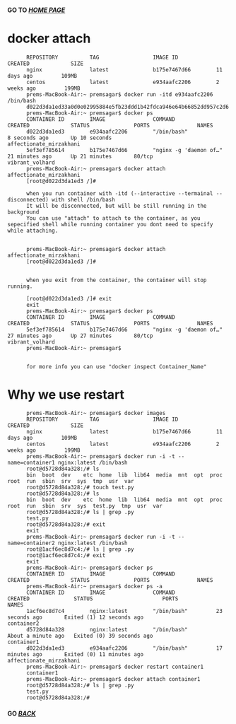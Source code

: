 #### GO TO *[HOME PAGE](index.md)*


#     docker attach
        
          
          REPOSITORY          TAG                 IMAGE ID            CREATED             SIZE
          nginx               latest              b175e7467d66        11 days ago         109MB
          centos              latest              e934aafc2206        2 weeks ago         199MB
          prems-MacBook-Air:~ premsagar$ docker run -itd e934aafc2206 /bin/bash
          d022d3da1ed33a0d0e02995884e5fb23ddd1b42fdca946e64b66852dd957c2d6
          prems-MacBook-Air:~ premsagar$ docker ps
          CONTAINER ID        IMAGE               COMMAND                  CREATED             STATUS              PORTS               NAMES
          d022d3da1ed3        e934aafc2206        "/bin/bash"              8 seconds ago       Up 10 seconds                           affectionate_mirzakhani
          5ef3ef785614        b175e7467d66        "nginx -g 'daemon of…"   21 minutes ago      Up 21 minutes       80/tcp              vibrant_volhard
          prems-MacBook-Air:~ premsagar$ docker attach affectionate_mirzakhani
          [root@d022d3da1ed3 /]#
          
          when you run container with -itd (--interactive --termainal --disconnected) with shell /bin/bash
          It will be disconnected, but will be still running in the background
          You can use "attach" to attach to the container, as you sepecified shell while running container you dont need to specify while attaching.
          
          
          prems-MacBook-Air:~ premsagar$ docker attach affectionate_mirzakhani
          [root@d022d3da1ed3 /]#
          
          
          when you exit from the container, the container will stop running.
          
          [root@d022d3da1ed3 /]# exit
          exit
          prems-MacBook-Air:~ premsagar$ docker ps
          CONTAINER ID        IMAGE               COMMAND                  CREATED             STATUS              PORTS               NAMES
          5ef3ef785614        b175e7467d66        "nginx -g 'daemon of…"   27 minutes ago      Up 27 minutes       80/tcp              vibrant_volhard
          prems-MacBook-Air:~ premsagar$
          
          
          for more info you can use "docker inspect Container_Name"
          
          
#     Why we use restart          
          
          
          
          prems-MacBook-Air:~ premsagar$ docker images
          REPOSITORY          TAG                 IMAGE ID            CREATED             SIZE
          nginx               latest              b175e7467d66        11 days ago         109MB
          centos              latest              e934aafc2206        2 weeks ago         199MB
          prems-MacBook-Air:~ premsagar$ docker run -i -t --name=container1 nginx:latest /bin/bash
          root@d5728d84a328:/# ls
          bin  boot  dev	etc  home  lib	lib64  media  mnt  opt	proc  root  run  sbin  srv  sys  tmp  usr  var
          root@d5728d84a328:/# touch test.py
          root@d5728d84a328:/# ls
          bin  boot  dev	etc  home  lib	lib64  media  mnt  opt	proc  root  run  sbin  srv  sys  test.py  tmp  usr  var
          root@d5728d84a328:/# ls | grep .py
          test.py
          root@d5728d84a328:/# exit
          exit
          prems-MacBook-Air:~ premsagar$ docker run -i -t --name=container2 nginx:latest /bin/bash
          root@1acf6ec8d7c4:/# ls | grep .py
          root@1acf6ec8d7c4:/# exit
          exit
          prems-MacBook-Air:~ premsagar$ docker ps
          CONTAINER ID        IMAGE               COMMAND             CREATED             STATUS              PORTS               NAMES
          prems-MacBook-Air:~ premsagar$ docker ps -a
          CONTAINER ID        IMAGE               COMMAND             CREATED              STATUS                      PORTS               NAMES
          1acf6ec8d7c4        nginx:latest        "/bin/bash"         23 seconds ago       Exited (1) 12 seconds ago                       container2
          d5728d84a328        nginx:latest        "/bin/bash"         About a minute ago   Exited (0) 39 seconds ago                       container1
          d022d3da1ed3        e934aafc2206        "/bin/bash"         17 minutes ago       Exited (0) 11 minutes ago                       affectionate_mirzakhani
          prems-MacBook-Air:~ premsagar$ docker restart container1
          container1
          prems-MacBook-Air:~ premsagar$ docker attach container1
          root@d5728d84a328:/# ls | grep .py
          test.py
          root@d5728d84a328:/#



#### GO *[BACK](index.md)*

           

